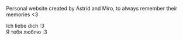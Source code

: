Personal website created by Astrid and Miro, to always remember their memories &lt;3

Ich liebe dich :3 <br>
Я тебя люблю :3
